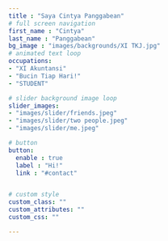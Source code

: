 ```yaml
---
title : "Saya Cintya Panggabean"
# full screen navigation
first_name : "Cintya"
last_name : "Panggabean"
bg_image : "images/backgrounds/XI TKJ.jpg"
# animated text loop
occupations:
- "XI Akuntansi"
- "Bucin Tiap Hari!"
- "STUDENT"

# slider background image loop
slider_images:
- "images/slider/friends.jpeg"
- "images/slider/two people.jpeg"
- "images/slider/me.jpeg"

# button
button:
  enable : true 
  label : "Hi!"
  link : "#contact"


# custom style
custom_class: "" 
custom_attributes: "" 
custom_css: ""

---
```


